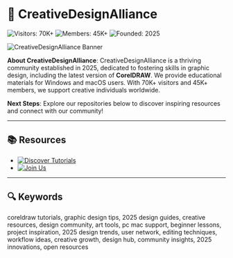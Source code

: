 # 🎨 CreativeDesignAlliance

![Visitors: 70K+](https://img.shields.io/badge/Visitors-70K+-ff9f43) ![Members: 45K+](https://img.shields.io/badge/Members-45K+-6ab04c) ![Founded: 2025](https://img.shields.io/badge/Founded-2025-orange)

![CreativeDesignAlliance Banner](https://www.wroffy.com/blog/wp-content/uploads/2023/03/coreldraw-x7-to-coreldraw2025.jpg)

**About CreativeDesignAlliance**: CreativeDesignAlliance is a thriving community established in 2025, dedicated to fostering skills in graphic design, including the latest version of **CorelDRAW**. We provide educational materials for Windows and macOS users. With 70K+ visitors and 45K+ members, we support creative individuals worldwide.

**Next Steps**: Explore our repositories below to discover inspiring resources and connect with our community!

---

## 📚 Resources

- [![Discover Tutorials](https://img.shields.io/badge/Discover_Tutorials-NOW-00cc00?style=plastic&labelColor=1a1a1a)](https://github.com/CreativeDesignAlliance/.github)
- [![Join Us](https://img.shields.io/badge/Join_Us-NOW-00cc00?style=plastic&labelColor=1a1a1a)](https://github.com/CreativeDesignAlliance/CorelMaster2025)

---

## 🔍 Keywords

coreldraw tutorials, graphic design tips, 2025 design guides, creative resources, design community, art tools, pc mac support, beginner lessons, project inspiration, 2025 design trends, user network, editing techniques, workflow ideas, creative growth, design hub, community insights, 2025 innovations, open resources
